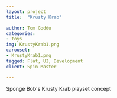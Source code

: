 ```yaml
---
layout: project
title:  "Krusty Krab"

author: Tom Goddu
categories:
- toys
img: KrustyKrab1.png
carousel:
- KrustyKrab1.png
tagged: Flat, UI, Development
client: Spin Master

---
```

Sponge Bob's Krusty Krab playset concept 

